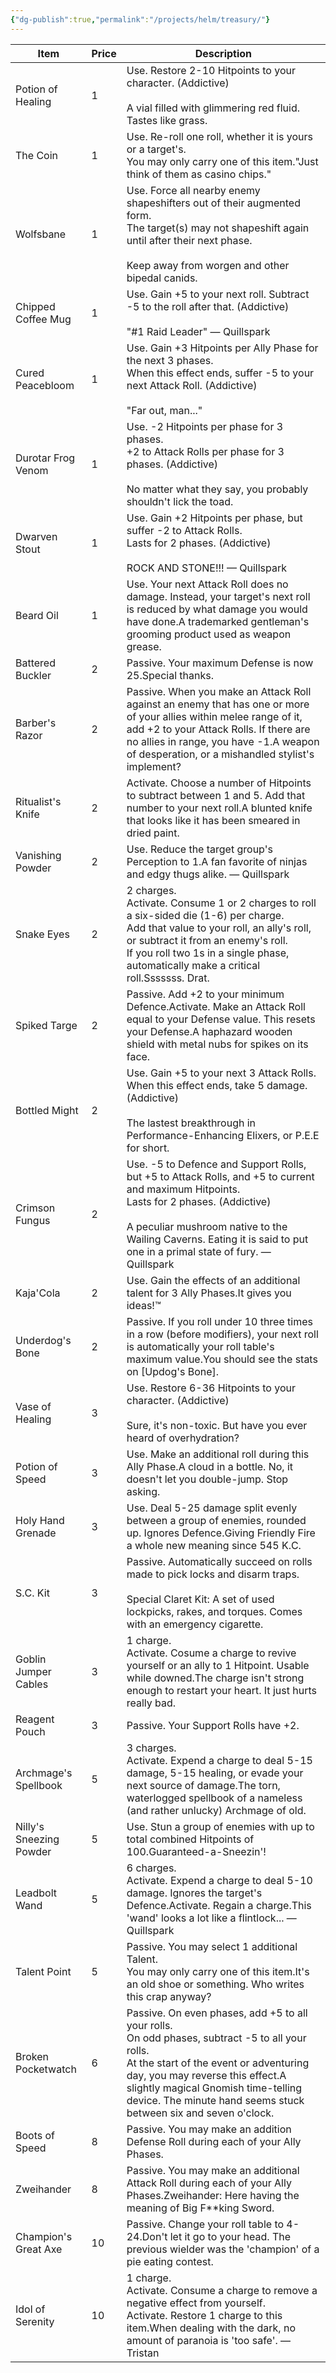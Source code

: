 ```yaml
---
{"dg-publish":true,"permalink":"/projects/helm/treasury/"}
---
```


| Item                    | Price | Description                                                                                                                                                                                                                                                                                     |
| ----------------------- | ----- | ----------------------------------------------------------------------------------------------------------------------------------------------------------------------------------------------------------------------------------------------------------------------------------------------- |
| Potion of Healing       | 1     | Use. Restore 2-10 Hitpoints to your character. (Addictive)  <br>  <br>A vial filled with glimmering red fluid. Tastes like grass.                                                                                                                                                               |
| The Coin                | 1     | Use. Re-roll one roll, whether it is yours or a target's.  <br>You may only carry one of this item."Just think of them as casino chips."                                                                                                                                                        |
| Wolfsbane               | 1     | Use. Force all nearby enemy shapeshifters out of their augmented form.  <br>The target(s) may not shapeshift again until after their next phase.  <br>  <br>Keep away from worgen and other bipedal canids.                                                                                     |
| Chipped Coffee Mug      | 1     | Use. Gain +5 to your next roll. Subtract -5 to the roll after that. (Addictive)  <br>  <br>"#1 Raid Leader" — Quillspark                                                                                                                                                                        |
| Cured Peacebloom        | 1     | Use. Gain +3 Hitpoints per Ally Phase for the next 3 phases.  <br>When this effect ends, suffer -5 to your next Attack Roll. (Addictive)  <br>  <br>"Far out, man..."                                                                                                                           |
| Durotar Frog Venom      | 1     | Use. -2 Hitpoints per phase for 3 phases.  <br>+2 to Attack Rolls per phase for 3 phases. (Addictive)  <br>  <br>No matter what they say, you probably shouldn't lick the toad.                                                                                                                 |
| Dwarven Stout           | 1     | Use. Gain +2 Hitpoints per phase, but suffer -2 to Attack Rolls.  <br>Lasts for 2 phases. (Addictive)  <br>  <br>ROCK AND STONE!!! — Quillspark                                                                                                                                                 |
| Beard Oil               | 1     | Use. Your next Attack Roll does no damage. Instead, your target's next roll is reduced by what damage you would have done.A trademarked gentleman's grooming product used as weapon grease.                                                                                                     |
| Battered Buckler        | 2     | Passive. Your maximum Defense is now 25.Special thanks.                                                                                                                                                                                                                                         |
| Barber's Razor          | 2     | Passive. When you make an Attack Roll against an enemy that has one or more of your allies within melee range of it, add +2 to your Attack Rolls. If there are no allies in range, you have -1.A weapon of desperation, or a mishandled stylist's implement?                                    |
| Ritualist's Knife       | 2     | Activate. Choose a number of Hitpoints to subtract between 1 and 5. Add that number to your next roll.A blunted knife that looks like it has been smeared in dried paint.                                                                                                                       |
| Vanishing Powder        | 2     | Use. Reduce the target group's Perception to 1.A fan favorite of ninjas and edgy thugs alike. — Quillspark                                                                                                                                                                                      |
| Snake Eyes              | 2     | 2 charges.  <br>Activate. Consume 1 or 2 charges to roll a six-sided die (1-6) per charge.  <br>Add that value to your roll, an ally's roll, or subtract it from an enemy's roll.  <br>If you roll two 1s in a single phase, automatically make a critical roll.Sssssss. Drat.                  |
| Spiked Targe            | 2     | Passive. Add +2 to your minimum Defence.Activate. Make an Attack Roll equal to your Defense value. This resets your Defense.A haphazard wooden shield with metal nubs for spikes on its face.                                                                                                   |
| Bottled Might           | 2     | Use. Gain +5 to your next 3 Attack Rolls.  <br>When this effect ends, take 5 damage. (Addictive)  <br>  <br>The lastest breakthrough in Performance-Enhancing Elixers, or P.E.E for short.                                                                                                      |
| Crimson Fungus          | 2     | Use. -5 to Defence and Support Rolls, but +5 to Attack Rolls, and +5 to current and maximum Hitpoints.  <br>Lasts for 2 phases. (Addictive)  <br>  <br>A peculiar mushroom native to the Wailing Caverns. Eating it is said to put one in a primal state of fury. — Quillspark                  |
| Kaja'Cola               | 2     | Use. Gain the effects of an additional talent for 3 Ally Phases.It gives you ideas!™                                                                                                                                                                                                            |
| Underdog's Bone         | 2     | Passive. If you roll under 10 three times in a row (before modifiers), your next roll is automatically your roll table's maximum value.You should see the stats on [Updog's Bone].                                                                                                              |
| Vase of Healing         | 3     | Use. Restore 6-36 Hitpoints to your character. (Addictive)  <br>  <br>Sure, it's non-toxic. But have you ever heard of overhydration?                                                                                                                                                           |
| Potion of Speed         | 3     | Use. Make an additional roll during this Ally Phase.A cloud in a bottle. No, it doesn't let you double-jump. Stop asking.                                                                                                                                                                       |
| Holy Hand Grenade       | 3     | Use. Deal 5-25 damage split evenly between a group of enemies, rounded up. Ignores Defence.Giving Friendly Fire a whole new meaning since 545 K.C.                                                                                                                                              |
| S.C. Kit                | 3     | Passive. Automatically succeed on rolls made to pick locks and disarm traps.  <br>  <br>Special Claret Kit: A set of used lockpicks, rakes, and torques. Comes with an emergency cigarette.                                                                                                     |
| Goblin Jumper Cables    | 3     | 1 charge.  <br>Activate. Cosume a charge to revive yourself or an ally to 1 Hitpoint. Usable while downed.The charge isn't strong enough to restart your heart. It just hurts really bad.                                                                                                       |
| Reagent Pouch           | 3     | Passive. Your Support Rolls have +2.                                                                                                                                                                                                                                                            |
| Archmage's Spellbook    | 5     | 3 charges.  <br>Activate. Expend a charge to deal 5-15 damage, 5-15 healing, or evade your next source of damage.The torn, waterlogged spellbook of a nameless (and rather unlucky) Archmage of old.                                                                                            |
| Nilly's Sneezing Powder | 5     | Use. Stun a group of enemies with up to total combined Hitpoints of 100.Guaranteed-a-Sneezin'!                                                                                                                                                                                                  |
| Leadbolt Wand           | 5     | 6 charges.  <br>Activate. Expend a charge to deal 5-10 damage. Ignores the target's Defence.Activate. Regain a charge.This 'wand' looks a lot like a flintlock... — Quillspark                                                                                                                  |
| Talent Point            | 5     | Passive. You may select 1 additional Talent.  <br>You may only carry one of this item.It's an old shoe or something. Who writes this crap anyway?                                                                                                                                               |
| Broken Pocketwatch      | 6     | Passive. On even phases, add +5 to all your rolls.  <br>On odd phases, subtract -5 to all your rolls.  <br>At the start of the event or adventuring day, you may reverse this effect.A slightly magical Gnomish time-telling device. The minute hand seems stuck between six and seven o'clock. |
| Boots of Speed          | 8     | Passive. You may make an addition Defense Roll during each of your Ally Phases.                                                                                                                                                                                                                 |
| Zweihander              | 8     | Passive. You may make an additional Attack Roll during each of your Ally Phases.Zweihander: Here having the meaning of Big F**king Sword.                                                                                                                                                       |
| Champion's Great Axe    | 10    | Passive. Change your roll table to 4-24.Don't let it go to your head. The previous wielder was the 'champion' of a pie eating contest.                                                                                                                                                          |
| Idol of Serenity        | 10    | 1 charge.  <br>Activate. Consume a charge to remove a negative effect from yourself.  <br>Activate. Restore 1 charge to this item.When dealing with the dark, no amount of paranoia is 'too safe'. — Tristan                                                                                    |

